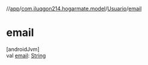 //[app](../../../index.md)/[com.jluqgon214.hogarmate.model](../index.md)/[Usuario](index.md)/[email](email.md)

# email

[androidJvm]\
val [email](email.md): [String](https://kotlinlang.org/api/latest/jvm/stdlib/kotlin-stdlib/kotlin/-string/index.html)
